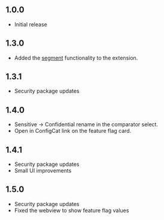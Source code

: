 ## 1.0.0

- Initial release

## 1.3.0

- Added the [segment](https://configcat.com/docs/advanced/segments) functionality to the extension.

## 1.3.1

- Security package updates

## 1.4.0

- Sensitive -> Confidential rename in the comparator select.
- Open in ConfigCat link on the feature flag card.

## 1.4.1

- Security package updates
- Small UI improvements

## 1.5.0

- Security package updates
- Fixed the webview to show feature flag values